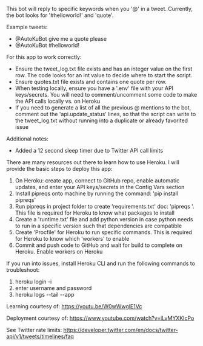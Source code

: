 This bot will reply to specific keywords when you '@<bot-name>' in a tweet.  Currently, the bot looks for '#helloworld!' and 'quote'.

Example tweets: 
- @AutoKuBot give me a quote please
- @AutoKuBot #helloworld!


For this app to work correctly:
- Ensure the tweet_log.txt file exists and has an integer value on the first row.  The code looks for an int value to decide where to start the script.
- Ensure quotes.txt file exists and contains one quote per row.
- When testing locally, ensure you have a '.env' file with your API keys/secrets.  You will need to comment/uncomment some code to make the API calls locally vs. on Heroku
- If you need to generate a list of all the previous @ mentions to the bot, comment out the 'api.update_status' lines, so that the script can write to the tweet_log.txt without running into a duplicate or already favorited issue

Additional notes:
- Added a 12 second sleep timer due to Twitter API call limits

There are many resources out there to learn how to use Heroku.  I will provide the basic steps to deploy this app:
1. On Heroku: create app, connect to GitHub repo, enable automatic updates, and enter your API keys/secrets in the Config Vars section
2. Install pipreqs onto machine by running the command: 'pip install pipreqs'
3. Run pipreqs in project folder to create 'requirements.txt' doc: 'pipreqs <project folder location>'.  This file is required for Heroku to know what packages to install
4. Create a 'runtime.txt' file and add python version in case python needs to run in a specific version such that dependencies are compatible
5. Create 'Procfile' for Heroku to run specific commands.  This is required for Heroku to know which 'workers' to enable
6. Commit and push code to GitHub and wait for build to complete on Heroku.  Enable workers on Heroku

If you run into issues, install Heroku CLI and run the following commands to troubleshoot:
1. heroku login -i
2. enter username and password
3. heroku logs --tail --app <app-name>


Learning courtesy of: https://youtu.be/W0wWwglE1Vc

Deployment courtesy of: https://www.youtube.com/watch?v=iLvMYXKIcPo

See Twitter rate limits: https://developer.twitter.com/en/docs/twitter-api/v1/tweets/timelines/faq